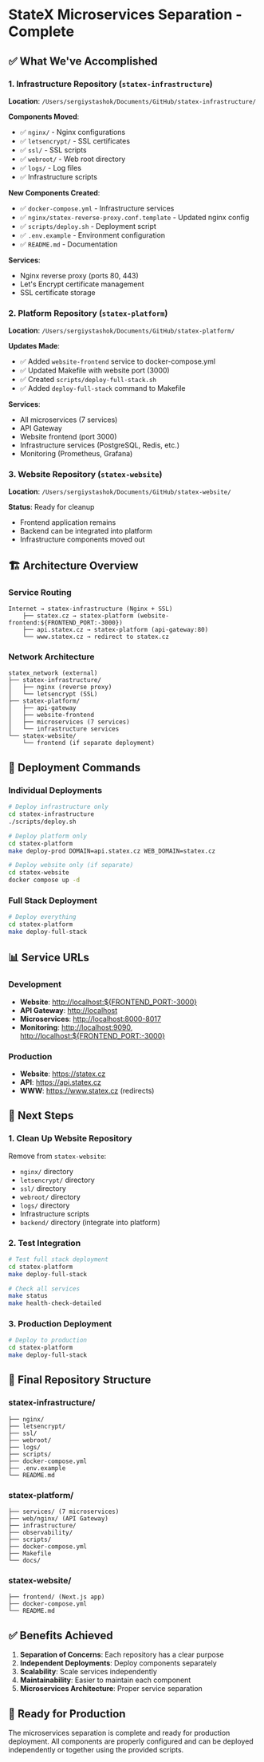 # StateX Microservices Separation - Complete

## ✅ What We've Accomplished

### 1. Infrastructure Repository (`statex-infrastructure`)

**Location**: `/Users/sergiystashok/Documents/GitHub/statex-infrastructure/`

**Components Moved**:

- ✅ `nginx/` - Nginx configurations
- ✅ `letsencrypt/` - SSL certificates
- ✅ `ssl/` - SSL scripts
- ✅ `webroot/` - Web root directory
- ✅ `logs/` - Log files
- ✅ Infrastructure scripts

**New Components Created**:

- ✅ `docker-compose.yml` - Infrastructure services
- ✅ `nginx/statex-reverse-proxy.conf.template` - Updated nginx config
- ✅ `scripts/deploy.sh` - Deployment script
- ✅ `.env.example` - Environment configuration
- ✅ `README.md` - Documentation

**Services**:

- Nginx reverse proxy (ports 80, 443)
- Let's Encrypt certificate management
- SSL certificate storage

### 2. Platform Repository (`statex-platform`)

**Location**: `/Users/sergiystashok/Documents/GitHub/statex-platform/`

**Updates Made**:

- ✅ Added `website-frontend` service to docker-compose.yml
- ✅ Updated Makefile with website port (3000)
- ✅ Created `scripts/deploy-full-stack.sh`
- ✅ Added `deploy-full-stack` command to Makefile

**Services**:

- All microservices (7 services)
- API Gateway
- Website frontend (port 3000)
- Infrastructure services (PostgreSQL, Redis, etc.)
- Monitoring (Prometheus, Grafana)

### 3. Website Repository (`statex-website`)

**Location**: `/Users/sergiystashok/Documents/GitHub/statex-website/`

**Status**: Ready for cleanup

- Frontend application remains
- Backend can be integrated into platform
- Infrastructure components moved out

## 🏗️ Architecture Overview

### Service Routing

```text
Internet → statex-infrastructure (Nginx + SSL)
    ├── statex.cz → statex-platform (website-frontend:${FRONTEND_PORT:-3000})
    ├── api.statex.cz → statex-platform (api-gateway:80)
    └── www.statex.cz → redirect to statex.cz
```

### Network Architecture

```text
statex_network (external)
├── statex-infrastructure/
│   ├── nginx (reverse proxy)
│   └── letsencrypt (SSL)
├── statex-platform/
│   ├── api-gateway
│   ├── website-frontend
│   ├── microservices (7 services)
│   └── infrastructure services
└── statex-website/
    └── frontend (if separate deployment)
```

## 🚀 Deployment Commands

### Individual Deployments

```bash
# Deploy infrastructure only
cd statex-infrastructure
./scripts/deploy.sh

# Deploy platform only
cd statex-platform
make deploy-prod DOMAIN=api.statex.cz WEB_DOMAIN=statex.cz

# Deploy website only (if separate)
cd statex-website
docker compose up -d
```

### Full Stack Deployment

```bash
# Deploy everything
cd statex-platform
make deploy-full-stack
```

## 📊 Service URLs

### Development

- **Website**: <http://localhost:${FRONTEND_PORT:-3000}>
- **API Gateway**: <http://localhost>
- **Microservices**: <http://localhost:8000-8017>
- **Monitoring**: <http://localhost:9090>, <http://localhost:${FRONTEND_PORT:-3000}>

### Production

- **Website**: <https://statex.cz>
- **API**: <https://api.statex.cz>
- **WWW**: <https://www.statex.cz> (redirects)

## 🔧 Next Steps

### 1. Clean Up Website Repository

Remove from `statex-website`:

- `nginx/` directory
- `letsencrypt/` directory
- `ssl/` directory
- `webroot/` directory
- `logs/` directory
- Infrastructure scripts
- `backend/` directory (integrate into platform)

### 2. Test Integration

```bash
# Test full stack deployment
cd statex-platform
make deploy-full-stack

# Check all services
make status
make health-check-detailed
```

### 3. Production Deployment

```bash
# Deploy to production
cd statex-platform
make deploy-full-stack
```

## 📁 Final Repository Structure

### statex-infrastructure/

```text
├── nginx/
├── letsencrypt/
├── ssl/
├── webroot/
├── logs/
├── scripts/
├── docker-compose.yml
├── .env.example
└── README.md
```

### statex-platform/

```text
├── services/ (7 microservices)
├── web/nginx/ (API Gateway)
├── infrastructure/
├── observability/
├── scripts/
├── docker-compose.yml
├── Makefile
└── docs/
```

### statex-website/

```text
├── frontend/ (Next.js app)
├── docker-compose.yml
└── README.md
```

## ✅ Benefits Achieved

1. **Separation of Concerns**: Each repository has a clear purpose
2. **Independent Deployments**: Deploy components separately
3. **Scalability**: Scale services independently
4. **Maintainability**: Easier to maintain each component
5. **Microservices Architecture**: Proper service separation

## 🎯 Ready for Production

The microservices separation is complete and ready for production deployment. All components are properly configured and can be deployed independently or together using the provided scripts.
